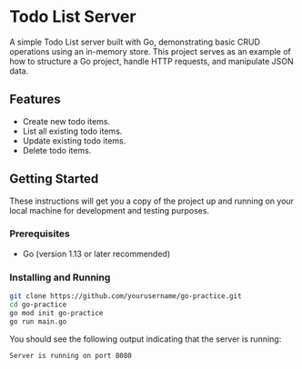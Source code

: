# Todo List Server

A simple Todo List server built with Go, demonstrating basic CRUD operations using an in-memory store. This project serves as an example of how to structure a Go project, handle HTTP requests, and manipulate JSON data.

## Features

- Create new todo items.
- List all existing todo items.
- Update existing todo items.
- Delete todo items.

## Getting Started

These instructions will get you a copy of the project up and running on your local machine for development and testing purposes.

### Prerequisites

- Go (version 1.13 or later recommended)

### Installing and Running

```bash
git clone https://github.com/yourusername/go-practice.git
cd go-practice
go mod init go-practice
go run main.go
```
You should see the following output indicating that the server is running:
```bash
Server is running on port 8080
```
